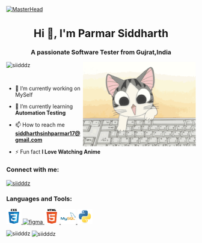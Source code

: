 [![MasterHead](https://user-images.githubusercontent.com/10498744/210012254-234538ff-d198-48aa-8964-37e6fd45d227.gif)](https://github.com/siidddz)

<h1 align="center">Hi 👋, I'm Parmar Siddharth</h1>
<h3 align="center">A passionate Software Tester from Gujrat,India</h3>
<img align="right" alt="Coding" width="300" src="https://raw.githubusercontent.com/dongls/dongls/master/coding.gif">

<p align="left"> <img src="https://komarev.com/ghpvc/?username=siidddz&label=Profile%20views&color=0e75b6&style=flat" alt="siidddz" /> </p>



<p align="left"> <a href="https://twitter.com/" target="blank"><img src="https://img.shields.io/twitter/follow/?logo=twitter&style=for-the-badge" alt="" /></a> </p>

- 🔭 I’m currently working on MySelf<a href="siddharthparmar.me"></a>

- 🌱 I’m currently learning **Automation Testing**

- 📫 How to reach me **siddharthsinhparmar17@gmail.com**

- ⚡ Fun fact **I Love Watching Anime**

<h3 align="left">Connect with me:</h3>
<p align="left">
<a href="https://instagram.com/siidddz" target="blank"><img align="center" src="https://raw.githubusercontent.com/rahuldkjain/github-profile-readme-generator/master/src/images/icons/Social/instagram.svg" alt="siidddz" height="30" width="40" /></a>
</p>

<h3 align="left">Languages and Tools:</h3>
<p align="left"> <a href="https://www.w3schools.com/css/" target="_blank" rel="noreferrer"> <img src="https://raw.githubusercontent.com/devicons/devicon/master/icons/css3/css3-original-wordmark.svg" alt="css3" width="40" height="40"/> </a> <a href="https://www.figma.com/" target="_blank" rel="noreferrer"> <img src="https://www.vectorlogo.zone/logos/figma/figma-icon.svg" alt="figma" width="40" height="40"/> </a> <a href="https://www.w3.org/html/" target="_blank" rel="noreferrer"> <img src="https://raw.githubusercontent.com/devicons/devicon/master/icons/html5/html5-original-wordmark.svg" alt="html5" width="40" height="40"/> </a> <a href="https://www.mysql.com/" target="_blank" rel="noreferrer"> <img src="https://raw.githubusercontent.com/devicons/devicon/master/icons/mysql/mysql-original-wordmark.svg" alt="mysql" width="40" height="40"/> </a> <a href="https://www.python.org" target="_blank" rel="noreferrer"> <img src="https://raw.githubusercontent.com/devicons/devicon/master/icons/python/python-original.svg" alt="python" width="40" height="40"/> </a> </p>

<p><img align="left" src="https://github-readme-stats.vercel.app/api/top-langs?username=siidddz&show_icons=true&locale=en&layout=compact" alt="siidddz" /></p>

<p>&nbsp;<img align="center" src="https://github-readme-stats.vercel.app/api?username=siidddz&show_icons=true&locale=en" alt="siidddz" /></p>


